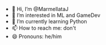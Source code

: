 - 👋 Hi, I’m @MarmellataJ
- 👀 I’m interested in ML and GameDev
- 🌱 I’m currently learning Python
- 📫 How to reach me: don't
- 😄 Pronouns: he/him

<!---
MarmellataJ/MarmellataJ is a ✨ special ✨ repository because its `README.md` (this file) appears on your GitHub profile.
You can click the Preview link to take a look at your changes.
--->
